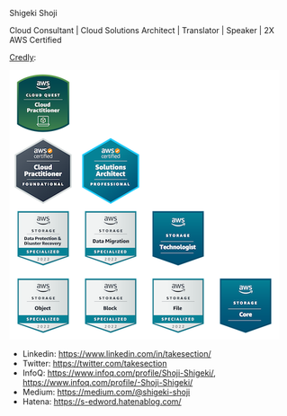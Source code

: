 Shigeki Shoji

Cloud Consultant | Cloud Solutions Architect | Translator | Speaker | 2X AWS Certified

[Credly](https://www.credly.com/users/username.835c802c/badges):

![2x AWS Certified](badges.png)

* Linkedin: https://www.linkedin.com/in/takesection/
* Twitter: https://twitter.com/takesection
* InfoQ: https://www.infoq.com/profile/Shoji-Shigeki/, https://www.infoq.com/profile/-Shoji-Shigeki/
* Medium: https://medium.com/@shigeki-shoji
* Hatena: https://s-edword.hatenablog.com/
